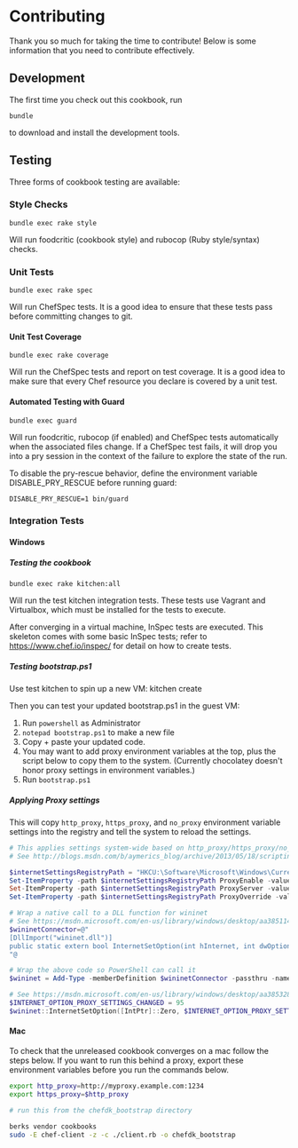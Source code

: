 # Contributing

Thank you so much for taking the time to contribute! Below is some information that you need to contribute effectively.

## Development

The first time you check out this cookbook, run

    bundle

to download and install the development tools.

## Testing

Three forms of cookbook testing are available:

### Style Checks

    bundle exec rake style

Will run foodcritic (cookbook style) and rubocop (Ruby style/syntax)
checks.

### Unit Tests

    bundle exec rake spec

Will run ChefSpec tests.  It is a good idea to ensure that these
tests pass before committing changes to git.

#### Unit Test Coverage

    bundle exec rake coverage

Will run the ChefSpec tests and report on test coverage.  It is a
good idea to make sure that every Chef resource you declare is covered
by a unit test.

#### Automated Testing with Guard

    bundle exec guard

Will run foodcritic, rubocop (if enabled) and ChefSpec tests
automatically when the associated files change.  If a ChefSpec test
fails, it will drop you into a pry session in the context of the
failure to explore the state of the run.

To disable the pry-rescue behavior, define the environment variable
DISABLE_PRY_RESCUE before running guard:

    DISABLE_PRY_RESCUE=1 bin/guard

### Integration Tests

#### Windows

##### Testing the cookbook
    bundle exec rake kitchen:all

Will run the test kitchen integration tests.  These tests use Vagrant
and Virtualbox, which must be installed for the tests to execute.

After converging in a virtual machine, InSpec tests are executed.
This skeleton comes with some basic InSpec tests; refer to
https://www.chef.io/inspec/ for detail on how to create tests.

##### Testing bootstrap.ps1
Use test kitchen to spin up a new VM:
    kitchen create

Then you can test your updated bootstrap.ps1 in the guest VM:
1. Run `powershell` as Administrator
2. `notepad bootstrap.ps1` to make a new file
3. Copy + paste your updated code.
4. You may want to add proxy environment variables at the top, plus the script below to copy them to the system. (Currently chocolatey doesn't honor proxy settings in environment variables.)
5. Run `bootstrap.ps1`

##### Applying Proxy settings
This will copy `http_proxy`, `https_proxy`, and `no_proxy` environment variable settings into the registry and tell the system to reload the settings.

```PowerShell
# This applies settings system-wide based on http_proxy/https_proxy/no_proxy env variables
# See http://blogs.msdn.com/b/aymerics_blog/archive/2013/05/18/scripting-toggle-proxy-server-in-ie-settings-with-powershell.aspx

$internetSettingsRegistryPath = "HKCU:\Software\Microsoft\Windows\CurrentVersion\Internet Settings"
Set-ItemProperty -path $internetSettingsRegistryPath ProxyEnable -value 1
Set-ItemProperty -path $internetSettingsRegistryPath ProxyServer -value "http=$env:http_proxy;https=$env:https_proxy"
Set-ItemProperty -path $internetSettingsRegistryPath ProxyOverride -value $env:no_proxy.Replace(",", ";")

# Wrap a native call to a DLL function for wininet
# See https://msdn.microsoft.com/en-us/library/windows/desktop/aa385114(v=vs.85).aspx
$wininetConnector=@"
[DllImport("wininet.dll")]
public static extern bool InternetSetOption(int hInternet, int dwOption, int lpBuffer, int dwBufferLength);
"@

# Wrap the above code so PowerShell can call it
$wininet = Add-Type -memberDefinition $wininetConnector -passthru -name InternetSettings

# See https://msdn.microsoft.com/en-us/library/windows/desktop/aa385328(v=vs.85).aspx
$INTERNET_OPTION_PROXY_SETTINGS_CHANGED = 95
$wininet::InternetSetOption([IntPtr]::Zero, $INTERNET_OPTION_PROXY_SETTINGS_CHANGED, [IntPtr]::Zero, 0)|out-null

```

#### Mac
To check that the unreleased cookbook converges on a mac follow the steps below. If you want to run this behind a proxy, export these environment variables before you run the commands below.

```bash
export http_proxy=http://myproxy.example.com:1234
export https_proxy=$http_proxy
```

```bash
# run this from the chefdk_bootstrap directory

berks vendor cookbooks
sudo -E chef-client -z -c ./client.rb -o chefdk_bootstrap
```
